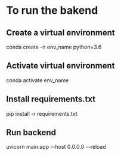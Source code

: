 # To run the bakend
## Create a virtual environment 
conda create -n env_name python=3.6

## Activate virtual environment 
conda activate env_name

## Install requirements.txt
pip install -r requirements.txt

## Run backend
uvicorn main:app --host 0.0.0.0 --reload